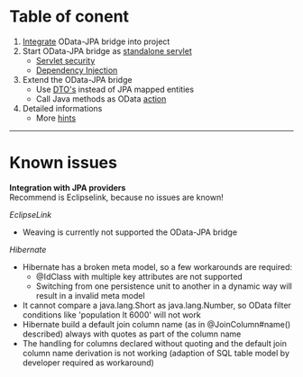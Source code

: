 # Table of conent
1. [Integrate](GetStarted.md) OData-JPA bridge into project  
1. Start OData-JPA bridge as [standalone servlet](AsWar.md)  
    * [Servlet security](ServletSecurity.md)
    * [Dependency Injection](DependencyInjection.md)
1. Extend the OData-JPA bridge  
    * Use [DTO's](DTOConcept.md) instead of JPA mapped entities      
    * Call Java methods as OData [action](Actions.md)  
1. Detailed informations  
    * More [hints](MoreHints.md)  

---
# Known issues
**Integration with JPA providers**  
Recommend is Eclipselink, because no issues are known!

_EclipseLink_
* Weaving is currently not supported the OData-JPA bridge

_Hibernate_
* Hibernate has a broken meta model, so a few workarounds are required:
    * @IdClass with multiple key attributes are not supported
    * Switching from one persistence unit to another in a dynamic way will result in a invalid meta model
* It cannot compare a java.lang.Short as java.lang.Number, so OData filter conditions like 'population lt 6000' will not work
* Hibernate build a default join column name (as in @JoinColumn#name() described) always with quotes as part of the column name
* The handling for columns declared without quoting and the default join column name derivation is not working (adaption of SQL table model by developer required as workaround)